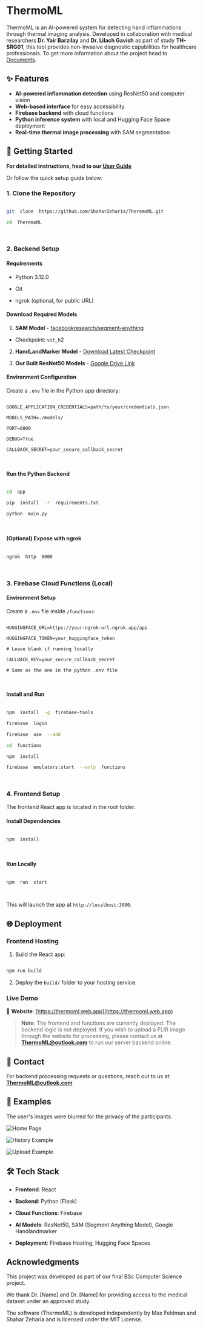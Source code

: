 # ThermoML

  


ThermoML is an AI-powered system for detecting hand inflammations through thermal imaging analysis. Developed in collaboration with medical researchers **Dr. Yair Barzilay** and **Dr. Lilach Gavish** as part of study **TH-SRG01**, this tool provides non-invasive diagnostic capabilities for healthcare professionals.
To get more information about the project head to [Documents](https://github.com/ShaharZeharia/ThermoML-Documents).

## ✨ Features

-   **AI-powered inflammation detection** using ResNet50 and computer vision
-   **Web-based interface** for easy accessibility
-   **Firebase backend** with cloud functions
-   **Python inference system** with local and Hugging Face Space deployment
-   **Real-time thermal image processing** with SAM segmentation

  

## 🚀 Getting Started

  

**For detailed instructions, head to our [User Guide](https://github.com/ShaharZeharia/ThermoML-Documents/blob/main/User%20Guide.pdf)**

  

Or follow the quick setup guide below:

  

### 1. Clone the Repository

  

```bash

git  clone  https://github.com/ShaharZeharia/TheremoML.git

cd  TheremoML

  

```

  

### 2. Backend Setup

  

#### Requirements

  

- Python 3.12.0

- Git

- ngrok (optional, for public URL)

  

#### Download Required Models

  

1.  **SAM Model** - [facebookresearch/segment-anything](https://github.com/facebookresearch/segment-anything)

- Checkpoint: `vit_h`2

  

2.  **HandLandMarker Model** - [Download Latest Checkpoint](https://ai.google.dev/edge/mediapipe/solutions/vision/hand_landmarker)

  

3.  **Our Built ResNet50 Models** - [Google Drive Link](https://drive.google.com/file/d/1xsXC-JeMoBzNDr6dGPhHJhUylfm3ic7U/view?usp=sharing)

  

#### Environment Configuration

  

Create a `.env` file in the Python app directory:

  

```env

GOOGLE_APPLICATION_CREDENTIALS=path/to/your/credentials.json

MODELS_PATH=./models/

PORT=8000

DEBUG=True

CALLBACK_SECRET=your_secure_callback_secret

  

```

  

#### Run the Python Backend

  

```bash

cd  app

pip  install  -r  requirements.txt

python  main.py

  

```

  

#### (Optional) Expose with ngrok

  

```bash

ngrok  http  8000

  

```

  

### 3. Firebase Cloud Functions (Local)

  

#### Environment Setup

  

Create a `.env` file inside `/functions`:

  

```env

HUGGINGFACE_URL=https://your-ngrok-url.ngrok.app/api

HUGGINGFACE_TOKEN=your_huggingface_token

# Leave blank if running locally

CALLBACK_KEY=your_secure_callback_secret

# Same as the one in the python .env file

  

```

  

#### Install and Run

  

```bash

npm  install  -g  firebase-tools

firebase  login

firebase  use  --add

cd  functions

npm  install

firebase  emulators:start  --only  functions

  

```

  

### 4. Frontend Setup

  

The frontend React app is located in the root folder.

  

#### Install Dependencies

  

```bash

npm  install

  

```

  

#### Run Locally

  

```bash

npm  run  start

  

```

  

This will launch the app at `http://localhost:3000`.

  

## 🌐 Deployment

  

### Frontend Hosting

  

1. Build the React app:

```bash

npm run build

```

2. Deploy the `build/` folder to your hosting service.

  

### Live Demo

  

🔗 **Website**: [https://thermoml.web.app](https://thermoml.web.app)

  

>  **Note**: The frontend and functions are currently deployed. The backend logic is not deployed. If you wish to upload a FLIR image through the website for processing, please contact us at **ThermoML@outlook.com** to run our server backend online.

  

## 📧 Contact

  

For backend processing requests or questions, reach out to us at: **ThermoML@outlook.com**

  

## 📸 Examples

The user's images were blurred for the privacy of the participants.


![Home Page](https://i.ibb.co/bZrgW3C/example3.jpg)

![History Example](https://i.ibb.co/XTN8xth/example2.jpg)

![Upload Example](https://i.ibb.co/99tGYswN/example4.jpg)
  

## 🛠️ Tech Stack

  

-  **Frontend**: React

-  **Backend**: Python (Flask)

-  **Cloud Functions**: Firebase

-  **AI Models**: ResNet50, SAM (Segment Anything Model), Google Handlandmarker

-  **Deployment**: Firebase Hosting, Hugging Face Spaces
  

## Acknowledgments

  

This project was developed as part of our final BSc Computer Science project.

We thank Dr. [Name] and Dr. [Name] for providing access to the medical dataset under an approved study.

The software (ThermoML) is developed independently by Max Feldman and Shahar Zeharia and is licensed under the MIT License.
